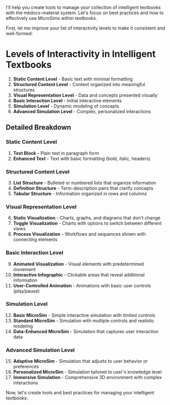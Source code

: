 I'll help you create tools to manage your collection of intelligent textbooks with the mkdocs-material system. Let's focus on best practices and how to effectively use MicroSims within textbooks.

First, let me improve your list of interactivity levels to make it consistent and well-formed:

Levels of Interactivity in Intelligent Textbooks
================================================

1.  **Static Content Level** - Basic text with minimal formatting
2.  **Structured Content Level** - Content organized into meaningful structures
3.  **Visual Representation Level** - Data and concepts presented visually
4.  **Basic Interaction Level** - Initial interactive elements
5.  **Simulation Level** - Dynamic modeling of concepts
6.  **Advanced Simulation Level** - Complex, personalized interactions

Detailed Breakdown
------------------

### Static Content Level

1.  **Text Block** - Plain text in paragraph form
2.  **Enhanced Text** - Text with basic formatting (bold, italic, headers)

### Structured Content Level

3.  **List Structure** - Bulleted or numbered lists that organize information
4.  **Definition Structure** - Term-description pairs that clarify concepts
5.  **Tabular Structure** - Information organized in rows and columns

### Visual Representation Level

6.  **Static Visualization** - Charts, graphs, and diagrams that don't change
7.  **Toggle Visualization** - Charts with options to switch between different views
8.  **Process Visualization** - Workflows and sequences shown with connecting elements

### Basic Interaction Level

9.  **Animated Visualization** - Visual elements with predetermined movement
10.  **Interactive Infographic** - Clickable areas that reveal additional information
11.  **User-Controlled Animation** - Animations with basic user controls (play/pause)

### Simulation Level

12.  **Basic MicroSim** - Simple interactive simulation with limited controls
13.  **Standard MicroSim** - Simulation with multiple controls and realistic modeling
14.  **Data-Enhanced MicroSim** - Simulation that captures user interaction data

### Advanced Simulation Level

15.  **Adaptive MicroSim** - Simulation that adjusts to user behavior or preferences
16.  **Personalized MicroSim** - Simulation tailored to user's knowledge level
17.  **Immersive Simulation** - Comprehensive 3D environment with complex interactions

Now, let's create tools and best practices for managing your intelligent textbooks:
